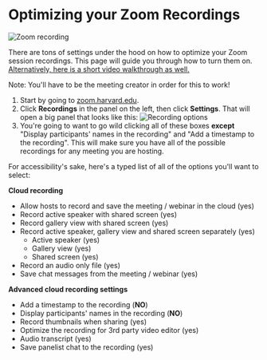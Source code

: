 # Optimizing your Zoom Recordings
![Zoom recording](https://media.giphy.com/media/UQfqQifAjmFHVmstIl/giphy.gif)

There are tons of settings under the hood on how to optimize your Zoom session recordings. This page will guide you through how to turn them on. [Alternatively, here is a short video walkthrough as well.](https://www.youtube.com/watch?v=Ty0CJH5yzWw&feature=youtu.be)

Note: You'll have to be the meeting creator in order for this to work!

1. Start by going to [zoom.harvard.edu](zoom.harvard.edu).
2. Click **Recordings** in the panel on the left, then click **Settings**.
That will open a big panel that looks like this:
![Recording options](https://files.slack.com/files-pri/T0HTW3H0V-F012Q2ECTUJ/screen_shot_2020-04-28_at_4.20.41_pm.png?pub_secret=41b7bc206a)
3. You're going to want to go wild clicking all of these boxes **except** "Display participants' names in the recording" and "Add a timestamp to the recording". This will make sure you have all of the possible recordings for any meeting you are hosting.


For accessibility's sake, here's a typed list of all of the options you'll want to select:


**Cloud recording**

- Allow hosts to record and save the meeting / webinar in the cloud (yes)
- Record active speaker with shared screen (yes)
- Record gallery view with shared screen (yes)
- Record active speaker, gallery view and shared screen separately (yes)
   - Active speaker (yes)
  - Gallery view (yes)
  - Shared screen (yes)
- Record an audio only file (yes)
- Save chat messages from the meeting / webinar (yes)

**Advanced cloud recording settings**
- Add a timestamp to the recording (**NO**)
- Display participants' names in the recording (**NO**)
- Record thumbnails when sharing (yes)
- Optimize the recording for 3rd party video editor (yes)
- Audio transcript (yes)
- Save panelist chat to the recording (yes)
